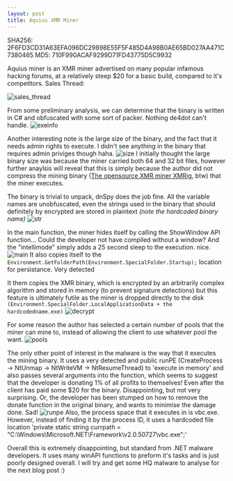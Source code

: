 ```yaml
---
layout: post
title: Aquius XMR Miner
---
```

SHA256: 2F6FD3CD31A63EFA096DC29898E55F5F485D4A98B0AE65BD027AA471C7380465
MD5: 710F990ACAF9299D71FD43775D5C9932


Aquius miner is an XMR miner advertised on many popular infamous hacking forums, at a relatively steep $20 for a basic build, compared to it's competitors. 
Sales Thread:
<!--more-->
![sales_thread]({{site.baseurl}}/images/aquius_xmr/sales.png)

From some preliminary analysis, we can determine that the binary is written in C# and obfuscated with some sort of packer. Nothing de4dot can't handle.
![exeinfo]({{site.baseurl}}/images/aquius_xmr/exeinfo.png)

Another interesting note is the large size of the binary, and the fact that it needs admin rights to execute. I didn't see anything in the binary that requires admin priviges though haha. 
![size]({{site.baseurl}}/images/aquius_xmr/size.png)
I initially thought the large binary size was because the miner carried both 64 and 32 bit files, however further anaylsis will reveal that this is simply because 
the author did not compress the mining binary ([The opensource XMR miner XMRig](https://github.com/xmrig/xmrig), btw) that the miner executes. 

The binary is trivial to unpack, dnSpy does the job fine. All the variable names are unobfuscated, even the strings used in the binary that should definitely by encrypted are stored in plaintext *(note the hardcoded binary name)*
![str]({{site.baseurl}}/images/aquius_xmr/strings.png)

In the main function, the miner hides itself by calling the ShowWindow API function... Could the developer not have compiled without a window? And the "intellimode" simply adds a 25 second sleep to the execution. nice. 
![main]({{site.baseurl}}/images/aquius_xmr/main.png)
It also copies itself to the `Environment.GetFolderPath(Environment.SpecialFolder.Startup);` location for persistance. Very detected

It them copies the XMR binary, which is encrypted by an arbitrarily complex algorithm and stored in memory (to prevent signature detections) but this feature is ultimately futile as the miner is dropped directly to the disk `(Environment.SpecialFolder.LocalApplicationData + the hardcodedname.exe)`
![decrypt]({{site.baseurl}}/images/aquius_xmr/decrypt.png)

For some reason the author has selected a certain number of pools that the miner can mine to, instead of allowing the client to use whatever pool the want. 
![pools]({{site.baseurl}}/images/aquius_xmr/pools.png)

The only other point of interest in the malware is the way that it executes the mining binary. It uses a very detected and public runPE (CreateProcess -> NtUnmap -> NtWriteVM -> NtResumeThread) to 'execute in memory' and also passes several arguments into the function, which seems to suggest that the developer is donating 1% of all profits to themselves! Even after the client has paid some $20 for the binary. Disappointing, but not very surprising. Or, the developer has been stumped on how to remove the donate function in the original binary, and wants to minimise the damage done. Sad!
![runpe]({{site.baseurl}}/images/aquius_xmr/launch_miner.png)
Also, the process space that it executes in is vbc.exe. However, instead of finding it by the process ID, it uses a hardcoded file location
'private static string currpath = "C:\\Windows\\Microsoft.NET\\Framework\\v2.0.50727\\vbc.exe";'

Overall this is extremely disappointing, but standard from .NET malware developers. It uses many winAPI functions to preform it's tasks and is just poorly designed overall. I will try and get some HQ malware to analyse for the next blog post :)
